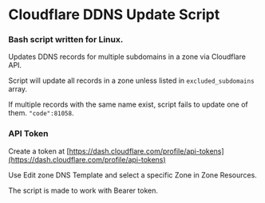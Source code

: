 # Cloudflare DDNS Update Script

### Bash script written for Linux.

Updates DDNS records for multiple subdomains in a zone via Cloudflare API.

Script will update all records in a zone unless listed in `excluded_subdomains` array.

If multiple records with the same name exist, script fails to update one of them. `"code":81058`.

### API Token

Create a token at [https://dash.cloudflare.com/profile/api-tokens](https://dash.cloudflare.com/profile/api-tokens)

Use Edit zone DNS Template and select a specific Zone in Zone Resources.

The script is made to work with Bearer token. 
